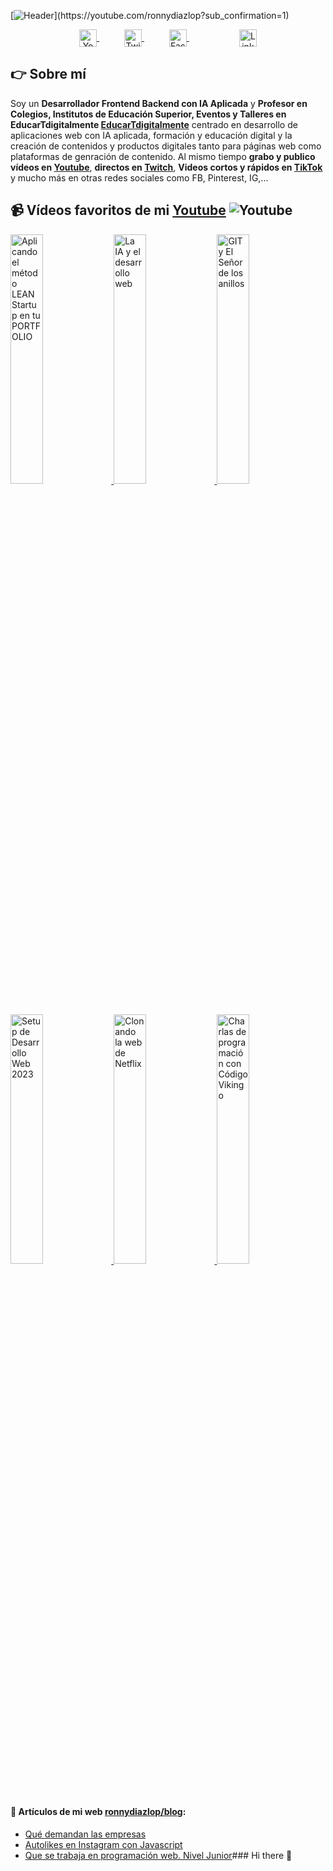 
[![Header](https://github.com/ronnynations21/ronnynations21.github.io.git/assets/thumb/Welcome_to_my_github.png")](https://youtube.com/ronnydiazlop?sub_confirmation=1)

<p align="center">
    <a href="https://youtube.com/ronnydiazlop?sub_confirmation=1" target="blank" style="margin: 0 20px;">
      <img align="center" src="https://simpleicons.org/icons/youtube.svg" alt="Youtube - Ronny Diaz Lopez" height="28px" width="28px" />
    </a>
    <a href="https://twitch.tv/ronnydiazlop" target="blank" style="margin: 0 20px;">
      <img align="center" src="https://simpleicons.org/icons/twitch.svg" alt="Twitch - Ronny Diaz Lopez" height="28px" width="28px" />
    </a>
    <a href="https://twitter.com/ronnydiazlop" target="blank" style="margin: 0 20px;">
      <img align="center" src="https://simpleicons.org/icons/tiktok.svg" alt="Facebook - Ronny Diaz Lopez" height="28px" width="28px" />
    </a>
    <a href="https://instagram.com/ronnydiazlop" target=""blank" style="margin: 0 20px; >
      <img align="center" src="https://simpleicons.org/icons/instagram.svg" alt="instagram - Ronny Diaz Lopez" height="28px" width="28px" />
    </a>
    <a href="http://tiktok.com/@ronnydiazlop" target="blank" style="margin: 0 20px;">
      <img align="center" src="https://simpleicons.org/icons/linkedin.svg" alt="Linkedin - Ronny Diaz Lopez" height="28px" width="28px" />
    </a>
</p>


## 👉 Sobre mí
Soy un **Desarrollador Frontend Backend con IA Aplicada** y **Profesor en Colegios, Institutos de Educación Superior, Eventos y Talleres en EducarTdigitalmente [EducarTdigitalmente](https://EducarTdigitalmente.net/contacto-ronnydiazlop)** centrado en desarrollo de aplicaciones web con IA aplicada, formación y educación digital y la creación de contenidos y productos digitales tanto para páginas web como plataformas de genración de contenido.
Al mismo tiempo **grabo y publico vídeos en [Youtube](https://youtube.com/ronnydiazlop?sub_confirmation=1)**, **directos en [Twitch](https://twitch.tv/ronnydiazlop)**, **Videos cortos y rápidos en [TikTok](http://tiktok.com/@ronnydiazlop)** y mucho más en otras redes sociales como FB, Pinterest, IG,...


## 📹 Vídeos favoritos de mi [Youtube](https://youtube.com/ronnydiazlop?sub_confirmation=1) ![Youtube](https://img.shields.io/youtube/channel/subscribers/UC3ixxxxxxccccvvvS3-NA)
<a href='https://www.youtube.com/watch?v=jfffffffqCe4hTs' title="Aplicando el método LEAN Startup en tu PORTFOLIO - ver en Youtube" target='_blank'>
  <img width='32%'  src='https://i3.ytimg.com/vi/j6RffffCe4hTs/maxresdefault.jpg' alt='Aplicando el método LEAN Startup en tu PORTFOLIO' />
</a>
<a href='https://www.youtube.com/watch?v=1hDGffffqM' title="La IA y el desarrollo web - ver en Youtube" target='_blank'>
  <img width='32%'  src='https://i3.ytimg.com/vi/1hcccccM/maxresdefault.jpg' alt='La IA y el desarrollo web' />
</a>
<a href='https://www.youtube.com/watch?v=GddddbOs' title="GIT y El Señor de los anillos - ver en Youtube" target='_blank'>
  <img width='32%' src='https://img.youtube.com/vi/GC_Vddddds/maxresdefault.jpg' alt='GIT y El Señor de los anillos' />
</a>
<a href='https://www.youtube.com/watch?v=-cggggg' title="Setup de Desarrollo Web 2023 - ver en Youtube" target='_blank'>
  <img width='32%' src='https://img.youtube.com/vi/-chk3tKggggggg/maxresdefault.jpg' alt='Setup de Desarrollo Web 2023' />
</a>
<a href='https://www.youtube.com/watch?v=WCUjjjjjj8' title="Clonando la web de Netflix - ver en Youtube" target='_blank'>
  <img width='32%' src='https://i3.ytimg.com/vi/WCUASjjjjjjjj8/maxresdefault.jpg' alt='Clonando la web de Netflix' />
</a>
<a href='https://www.youtube.com/watch?v=P5eeeeeees' title="Charlas de programación con Código Vikingo - ver en Youtube" target='_blank'>
  <img width='32%' src='https://i3.ytimg.com/vi/P51Peeeeeeees/maxresdefault.jpg' alt='Charlas de programación con Código Vikingo' />
</a>


#### 📝 Artículos de mi web [ronnydiazlop/blog](https://ronnydiazlop/blog/):
- [Qué demandan las empresas](https://ronnydiazlop/blog/https://ronnydiazlop/blog/que-demandan-las-empresas/)
- [Autolikes en Instagram con Javascript](https://ronnydiazlop/blog/autolikes-en-instagram-con-javascript/)
- [Que se trabaja en programación web. Nivel Junior](https://ronnydiazlop/blog/que-se-trabaja-en-programacion-web/)### Hi there 👋

